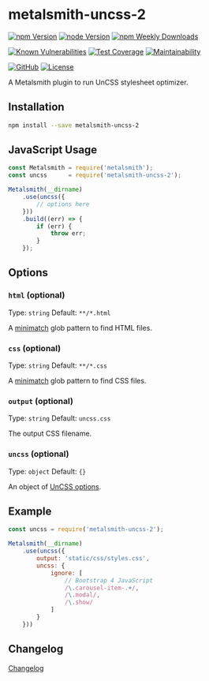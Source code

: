 # metalsmith-uncss-2

[![npm Version](https://badgen.net/npm/v/metalsmith-uncss-2?icon=npm)](https://www.npmjs.com/package/metalsmith-uncss-2)
[![node Version](https://badgen.net/npm/node/metalsmith-uncss-2)](https://github.com/emmercm/metalsmith-uncss-2/blob/master/package.json)
[![npm Weekly Downloads](https://badgen.net/npm/dw/metalsmith-uncss-2)](https://www.npmjs.com/package/metalsmith-uncss-2)

[![Known Vulnerabilities](https://snyk.io/test/npm/metalsmith-uncss-2/badge.svg)](https://snyk.io/test/npm/metalsmith-uncss-2)
[![Test Coverage](https://badgen.net/codecov/c/github/emmercm/metalsmith-uncss-2/master?icon=codecov)](https://codecov.io/gh/emmercm/metalsmith-uncss-2)
[![Maintainability](https://badgen.net/codeclimate/maintainability/emmercm/metalsmith-uncss-2?icon=codeclimate)](https://codeclimate.com/github/emmercm/metalsmith-uncss-2/maintainability)

[![GitHub](https://badgen.net/badge/emmercm/metalsmith-uncss-2/purple?icon=github)](https://github.com/emmercm/metalsmith-uncss-2)
[![License](https://badgen.net/github/license/emmercm/metalsmith-uncss-2?color=grey)](https://github.com/emmercm/metalsmith-uncss-2/blob/master/LICENSE)

A Metalsmith plugin to run UnCSS stylesheet optimizer.

## Installation

```bash
npm install --save metalsmith-uncss-2
```

## JavaScript Usage

```javascript
const Metalsmith = require('metalsmith');
const uncss      = require('metalsmith-uncss-2');

Metalsmith(__dirname)
    .use(uncss({
        // options here
    }))
    .build((err) => {
        if (err) {
            throw err;
        }
    });
```

## Options

### `html` (optional)

Type: `string` Default: `**/*.html`

A [minimatch](https://www.npmjs.com/package/minimatch) glob pattern to find HTML files.

### `css` (optional)

Type: `string` Default: `**/*.css`

A [minimatch](https://www.npmjs.com/package/minimatch) glob pattern to find CSS files.

### `output` (optional)

Type: `string` Default: `uncss.css`

The output CSS filename.

### `uncss` (optional)

Type: `object` Default: `{}`

An object of [UnCSS options](https://github.com/uncss/uncss#usage).

## Example

```javascript
const uncss = require('metalsmith-uncss-2');

Metalsmith(__dirname)
    .use(uncss({
        output: 'static/css/styles.css',
        uncss: {
            ignore: [
                // Bootstrap 4 JavaScript
                /\.carousel-item-.+/,
                /\.modal/,
                /\.show/
            ]
        }
    }))
```

## Changelog

[Changelog](./CHANGELOG.md)
